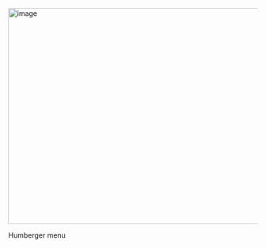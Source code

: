 <img width="942" height="436" alt="image" src="https://github.com/user-attachments/assets/21685598-409e-456e-93d9-b3d2c42be734" />

Humberger menu
